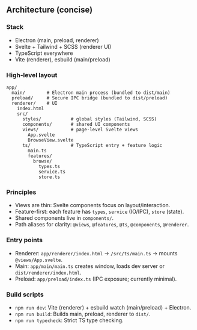 ## Architecture (concise)

### Stack
- Electron (main, preload, renderer)
- Svelte + Tailwind + SCSS (renderer UI)
- TypeScript everywhere
- Vite (renderer), esbuild (main/preload)

### High-level layout
```
app/
  main/        # Electron main process (bundled to dist/main)
  preload/     # Secure IPC bridge (bundled to dist/preload)
  renderer/    # UI
    index.html
    src/
      styles/           # global styles (Tailwind, SCSS)
      components/       # shared UI components
      views/            # page-level Svelte views
        App.svelte
        BrowseView.svelte
      ts/               # TypeScript entry + feature logic
        main.ts
        features/
          browse/
            types.ts
            service.ts
            store.ts
```

### Principles
- Views are thin: Svelte components focus on layout/interaction.
- Feature-first: each feature has `types`, `service` (IO/IPC), `store` (state).
- Shared components live in `components/`.
- Path aliases for clarity: `@views`, `@features`, `@ts`, `@components`, `@renderer`.

### Entry points
- Renderer: `app/renderer/index.html` → `/src/ts/main.ts` → mounts `@views/App.svelte`.
- Main: `app/main/main.ts` creates window, loads dev server or `dist/renderer/index.html`.
- Preload: `app/preload/index.ts` (IPC exposure; currently minimal).

### Build scripts
- `npm run dev`: Vite (renderer) + esbuild watch (main/preload) + Electron.
- `npm run build`: Builds main, preload, renderer to `dist/`.
- `npm run typecheck`: Strict TS type checking.


